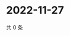 # 2022-11-27

共 0 条

<!-- BEGIN WEIBO -->
<!-- 最后更新时间 Sun Nov 27 2022 16:17:34 GMT+0800 (China Standard Time) -->

<!-- END WEIBO -->

